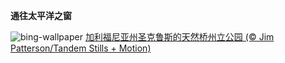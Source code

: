 
**通往太平洋之窗**

![bing-wallpaper](https://www.bing.com/th?id=OHR.CormorantBridge_ZH-CN7673299694_1920x1080.jpg)
[加利福尼亚州圣克鲁斯的天然桥州立公园 (© Jim Patterson/Tandem Stills + Motion)](https://www.bing.com/search?q=%E5%A4%A9%E7%84%B6%E6%A1%A5%E5%B7%9E%E7%AB%8B%E5%85%AC%E5%9B%AD&amp;form=hpcapt&amp;mkt=zh-cn)
  